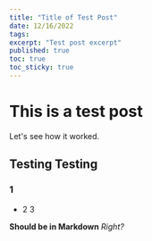```yaml
---
title: "Title of Test Post"
date: 12/16/2022
tags: 
excerpt: "Test post excerpt"
published: true
toc: true
toc_sticky: true
---
```


# This is a test post
Let's see how it worked.

## Testing Testing
### 1
* 2
3

**Should be in Markdown** _Right?_

